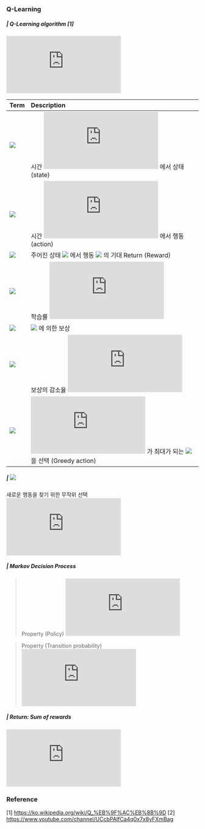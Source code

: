### Q-Learning
#####  | Q-Learning algorithm [1]

![](https://latex.codecogs.com/gif.latex?Q%28s_%7Bt%7D%2C%20a_%7Bt%7D%29%20%5Cleftarrow%20%281-%5Calpha%29%20%5Ccdot%20%5Cunderbrace%7BQ%28s_%7Bt%7D%2C%20a_%7Bt%7D%29%7D_%7B%5Cmathrm%7Bold%5C%3Bvalue%7D%7D&plus;%5Cunderbrace%7B%5Calpha%7D_%7B%5Cmathrm%7Blearning%5C%3Brate%7D%7D%20%5Ccdot%20%5Cleft%28%20%5Coverbrace%7B%20%5Cunderbrace%7Br_%7Bt%7D%7D_%7B%5Cmathrm%7Breward%7D%7D%20&plus;%20%5Cunderbrace%7B%5Cgamma%7D_%7B%5Cmathrm%7Bdiscount%5C%3Bfactor%7D%7D%20%5Ccdot%20%5Cunderbrace%7B%5Cunderset%7Ba_%7Bt&plus;1%7D%7D%7B%5Crm%7Bmax%7D%7D%20Q%28s_%7Bt&plus;1%7D%2C%20a_%7Bt&plus;1%7D%29%7D_%7B%5Cmathrm%7Bestimate%5C%3Bof%5C%3Boptimal%5C%3Bfuture%5C%3Bvalue%7D%7D%20%7D%5E%7B%5Cmathrm%7Blearned%5C%3Bvalue%7D%7D%20%5Cright%20%29)

| Term                                                         | Description                                                  |
| :----------------------------------------------------------- | :----------------------------------------------------------- |
| ![](https://latex.codecogs.com/gif.latex?s_{t})              | 시간 ![](https://latex.codecogs.com/gif.latex?t) 에서 상태 (state) |
| ![](https://latex.codecogs.com/gif.latex?a_{t})              | 시간 ![](https://latex.codecogs.com/gif.latex?t) 에서 행동 (action) |
| ![](https://latex.codecogs.com/gif.latex?Q(s_{t},%20a_{t}))  | 주어진 상태 ![](https://latex.codecogs.com/gif.latex?s_{t}) 에서 행동 ![](https://latex.codecogs.com/gif.latex?a_{t}) 의 기대 Return (Reward) |
| ![](https://latex.codecogs.com/gif.latex?\alpha)             | 학습률 ![](https://latex.codecogs.com/gif.latex?%280%20%3C%20%5Calpha%20%5Cleqq%201%29) |
| ![](https://latex.codecogs.com/gif.latex?r_{t})              | ![](https://latex.codecogs.com/gif.latex?a_{t}) 에 의한 보상 |
| ![](https://latex.codecogs.com/gif.latex?\gamma)             | 보상의 감소율 ![](https://latex.codecogs.com/gif.latex?%280%20%5Cleqq%20%5Cgamma%20%5Cleqq%201%29) |
| ![](https://latex.codecogs.com/gif.latex?\underset{a_{t+1}}{\rm{max}}Q(s_{t+1},a_{t+1})) | ![](https://latex.codecogs.com/gif.latex?Q) 가 최대가 되는 ![](https://latex.codecogs.com/gif.latex?a_{t+1}) 을 선택 (Greedy action) |



#####  | ![](https://latex.codecogs.com/gif.latex?\epsilon-greedy )
새로운 행동을 찾기 위한 무작위 선택 ![](https://latex.codecogs.com/gif.latex?%280%20%5Cleqq%20%5Cepsilon%20%5Cleqq%201%29)



##### | Markov Decision Process
> Property (Policy)
![](https://latex.codecogs.com/gif.latex?P%28a_%7Bt&plus;1%7D%7Cs_%7Bt%7D%2C%20a_%7Bt%7D%2C%20s_%7Bt&plus;1%7D%29%3DP%28a_%7Bt&plus;1%7D%7Cs_%7Bt&plus;1%7D%29)

> Property (Transition probability)
![](https://latex.codecogs.com/gif.latex?P%28s_%7Bt&plus;2%7D%7Cs_%7Bt%7D%2C%20a_%7Bt%7D%2C%20s_%7Bt&plus;1%7D%2C%20a_%7Bt&plus;1%7D%29%3DP%28s_%7Bt&plus;2%7D%7Cs_%7Bt&plus;1%7D%2C%20a_%7Bt&plus;1%7D%29)



##### | Return: Sum of rewards

![](https://latex.codecogs.com/gif.latex?%5Cbegin%7Baligned%7D%20G_%7Bt%7D%20%26%20%5Ctriangleq%20R_%7Bt%7D%20&plus;%20%5Cgamma%20R_%7Bt&plus;1%7D%20&plus;%20%5Cgamma%5E%7B2%7D%20R_%7Bt&plus;2%7D%20%5C%5C%20%26%20%3D%20%5Csum_%7Bn%3D0%7D%5E%7B%5Cinfty%7D%20%5Cgamma%5E%7Bn%7D%20R_%7Bt&plus;n%7D%20%5Cend%7Baligned%7D)

### Reference
[1] https://ko.wikipedia.org/wiki/Q_%EB%9F%AC%EB%8B%9D
[2]  https://www.youtube.com/channel/UCcbPAIfCa4q0x7x8yFXmBag
